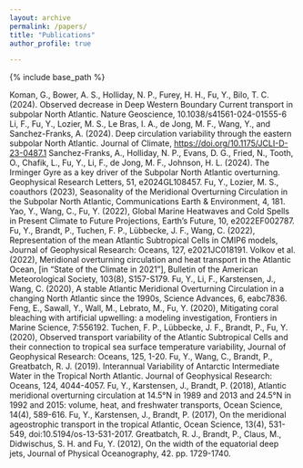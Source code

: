 ```yaml
---
layout: archive
permalink: /papers/
title: "Publications"
author_profile: true

---
```


{% include base_path %}

Koman, G., Bower, A. S., Holliday, N. P., Furey, H. H., Fu, Y., Bilo, T. C. (2024). Observed decrease in Deep Western Boundary Current transport in subpolar North Atlantic. Nature Geoscience, 10.1038/s41561-024-01555-6
Li, F., Fu, Y., Lozier, M. S., Le Bras, I. A., de Jong, M. F., Wang, Y., and Sanchez-Franks, A. (2024). Deep circulation variability through the eastern subpolar North Atlantic. Journal of Climate, https://doi.org/10.1175/JCLI-D-23-0487.1
Sanchez-Franks, A., Holliday, N. P., Evans, D. G., Fried, N., Tooth, O., Chafik, L., Fu, Y., Li, F., de Jong, M. F., Johnson, H. L. (2024). The Irminger Gyre as a key driver of the Subpolar North Atlantic overturning. Geophysical Research Letters, 51, e2024GL108457. 
Fu, Y., Lozier, M. S., coauthors (2023), Seasonality of the Meridional Overturning Circulation in the Subpolar North Atlantic, Communications Earth & Environment, 4, 181.
Yao, Y., Wang, C., Fu, Y. (2022), Global Marine Heatwaves and Cold Spells in Present Climate to Future Projections, Earth’s Future, 10, e2022EF002787.
Fu, Y., Brandt, P., Tuchen, F. P., Lübbecke, J. F., Wang, C. (2022), Representation of the mean Atlantic Subtropical Cells in CMIP6 models, Journal of Geophysical Research: Oceans, 127, e2021JC018191.
Volkov et al. (2022), Meridional overturning circulation and heat transport in the Atlantic Ocean, [in “State of the Climate in 2021”], Bulletin of the American Meteorological Society, 103(8), S157-S179.
Fu, Y., Li, F., Karstensen, J., Wang, C. (2020), A stable Atlantic Meridional Overturning Circulation in a changing North Atlantic since the 1990s, Science Advances, 6, eabc7836.
Feng, E., Sawall, Y., Wall, M., Lebrato, M., Fu, Y. (2020), Mitigating coral bleaching with artificial upwelling: a modeling investigation, Frontiers in Marine Science, 7:556192.
Tuchen, F. P., Lübbecke, J. F., Brandt, P., Fu, Y. (2020), Observed transport variability of the Atlantic Subtropical Cells and their connection to tropical sea surface temperature variability, Journal of Geophysical Research: Oceans, 125, 1-20. 
Fu, Y., Wang, C., Brandt, P., Greatbatch, R. J. (2019). Interannual Variability of Antarctic Intermediate Water in the Tropical North Atlantic. Journal of Geophysical Research: Oceans, 124, 4044-4057.
Fu, Y., Karstensen, J., Brandt, P. (2018), Atlantic meridional overturning circulation at 14.5°N in 1989 and 2013 and 24.5°N in 1992 and 2015: volume, heat, and freshwater transports, Ocean Science, 14(4), 589-616. 
Fu, Y., Karstensen, J., Brandt, P. (2017), On the meridional ageostrophic transport in the tropical Atlantic, Ocean Science, 13(4), 531-549, doi:10.5194/os-13-531-2017.
Greatbatch, R. J., Brandt, P., Claus, M., Didwischus, S. H. and Fu, Y. (2012), On the width of the equatorial deep jets, Journal of Physical Oceanography, 42. pp. 1729-1740. 
